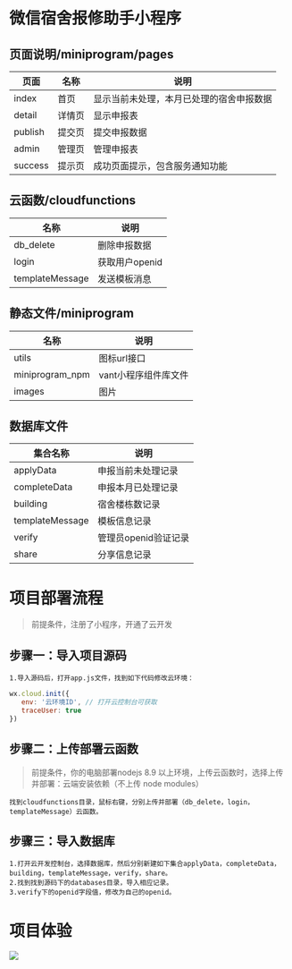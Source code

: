 # 微信宿舍报修助手小程序
## 页面说明/miniprogram/pages
| 页面 | 名称 | 说明 |
|------|------------|------------|
| index  | 首页  |显示当前未处理，本月已处理的宿舍申报数据|
| detail | 详情页|显示申报表                            |
| publish| 提交页|提交申报数据                          |
| admin  | 管理页|管理申报表                           |
| success| 提示页|成功页面提示，包含服务通知功能             |

## 云函数/cloudfunctions
| 名称 | 说明 |
|------|------------|
| db_delete  | 删除申报数据  |
| login  | 获取用户openid  |
| templateMessage  | 发送模板消息  |

## 静态文件/miniprogram
| 名称 | 说明 |
|------|------------|
| utils  | 图标url接口  |
| miniprogram_npm  | vant小程序组件库文件  |
| images  | 图片  |

## 数据库文件
| 集合名称 | 说明 |
|------|------------|
| applyData  | 申报当前未处理记录  |
| completeData  | 申报本月已处理记录  |
| building  | 宿舍楼栋数记录  |
| templateMessage  | 模板信息记录  |
| verify  | 管理员openid验证记录  |
| share  | 分享信息记录  |

# 项目部署流程
> 前提条件，注册了小程序，开通了云开发

## 步骤一：导入项目源码
`1.导入源码后，打开app.js文件，找到如下代码修改云环境：`
```javascript
wx.cloud.init({
   env: '云环境ID', // 打开云控制台可获取
   traceUser: true
})
```
## 步骤二：上传部署云函数
> 前提条件，你的电脑部署nodejs 8.9 以上环境，上传云函数时，选择上传并部署：云端安装依赖（不上传 node modules）

`找到cloudfunctions目录，鼠标右键，分别上传并部署（db_delete，login，templateMessage）云函数。`

## 步骤三：导入数据库
`1.打开云开发控制台，选择数据库，然后分别新建如下集合applyData，completeData，building，templateMessage，verify，share。`<br>
`2.找到找到源码下的databases目录，导入相应记录。`<br>
`3.verify下的openid字段值，修改为自己的openid。`

# 项目体验
![](https://images.gitee.com/uploads/images/2020/0802/162651_03c700f4_7392036.jpeg)